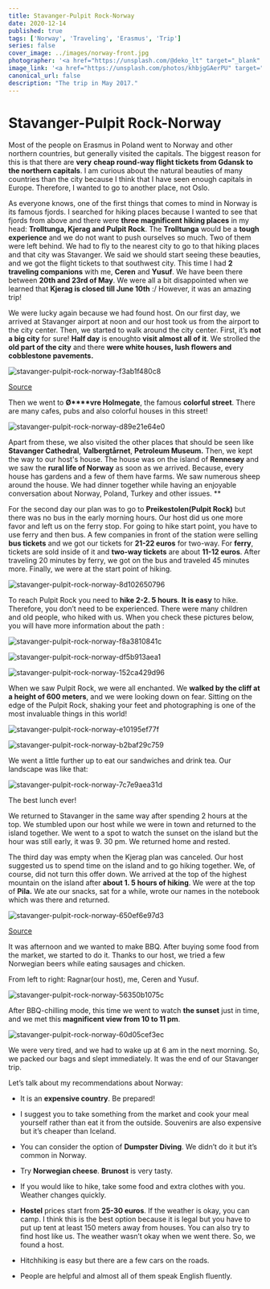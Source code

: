 ```yaml
---
title: Stavanger-Pulpit Rock-Norway
date: 2020-12-14
published: true
tags: ['Norway', 'Traveling', 'Erasmus', 'Trip']
series: false
cover_image: ../images/norway-front.jpg
photographer: '<a href="https://unsplash.com/@deko_lt" target="_blank" rel="nofollow noopener noreferrer">Valdemaras D.</a>'
image_link: '<a href="https://unsplash.com/photos/khbjgGAerPU" target="_blank" rel="nofollow noopener noreferrer">Unsplash</a>'
canonical_url: false
description: "The trip in May 2017."
---
```


Stavanger-Pulpit Rock-Norway
============================

Most of the people on Erasmus in Poland went to Norway and other northern countries, but generally visited the capitals. The biggest reason for this is that there are **very** **cheap round-way flight tickets from Gdansk to the northern capitals**. I am curious about the natural beauties of many countries than the city because I think that I have seen enough capitals in Europe. Therefore, I wanted to go to another place, not Oslo.

As everyone knows, one of the first things that comes to mind in Norway is its famous fjords. I searched for hiking places because I wanted to see that fjords from above and there were **three magnificent hiking places** in my head: **Trolltunga, Kjerag and Pulpit Rock**. The **Trolltunga** would be a **tough experience** and we do not want to push ourselves so much. Two of them were left behind. We had to fly to the nearest city to go to that hiking places and that city was Stavanger. We said we should start seeing these beauties, and we got the flight tickets to that southwest city. This time I had **2 traveling companions** with me, **Ceren** and **Yusuf**. We have been there between **20th and 23rd of May**. We were all a bit disappointed when we learned that **Kjerag is closed till June 10th** :/ However, it was an amazing trip!

We were lucky again because we had found host. On our first day, we arrived at Stavanger airport at noon and our host took us from the airport to the city center. Then, we started to walk around the city center. First, it’s **not a big city** for sure! **Half day** is enoughto **visit almost all of it**. We strolled the **old part of the city** and there **were white houses, lush flowers and cobblestone pavements.**

![stavanger-pulpit-rock-norway-f3ab1f480c8](https://d1bvpoagx8hqbg.cloudfront.net/originals/stavanger-pulpit-rock-norway-f3ab1f480c8d76ce9b3cc191dc94cc95.jpg)

[Source](https://bredesigned.files.wordpress.com/2011/08/img_0477.jpg)

Then we went to **Ø****vre Holmegate**, the famous **colorful street**. There are many cafes, pubs and also colorful houses in this street!

![stavanger-pulpit-rock-norway-d89e21e64e0](https://d1bvpoagx8hqbg.cloudfront.net/originals/stavanger-pulpit-rock-norway-d89e21e64e00479bf2515447feee974a.jpg)

Apart from these, we also visited the other places that should be seen like **Stavanger Cathedral**, **Valbergt****å****rnet**, **Petroleum Museum.** Then, we kept the way to our host's house. The house was on the island of **Rennesøy** and we saw the **rural life of Norway** as soon as we arrived. Because, every house has gardens and a few of them have farms. We saw numerous sheep around the house. We had dinner together while having an enjoyable conversation about Norway, Poland, Turkey and other issues. \*\*

For the second day our plan was to go to **Preikestolen(Pulpit Rock)** but there was no bus in the early morning hours. Our host did us one more favor and left us on the ferry stop. For going to hike start point, you have to use ferry and then bus. A few companies in front of the station were selling **bus tickets** and we got our tickets for **21-22 euros** for two-way. For **ferry**, tickets are sold inside of it and **two-way tickets** are about **11-12 euros**. After traveling 20 minutes by ferry, we got on the bus and traveled 45 minutes more. Finally, we were at the start point of hiking.

![stavanger-pulpit-rock-norway-8d102650796](https://d1bvpoagx8hqbg.cloudfront.net/originals/stavanger-pulpit-rock-norway-8d1026507966bd9c10979497b7954add.jpg)

To reach Pulpit Rock you need to **hike 2-2. 5 hours**. **It is easy** to hike. Therefore, you don’t need to be experienced. There were many children and old people, who hiked with us. When you check these pictures below, you will have more information about the path :

![stavanger-pulpit-rock-norway-f8a3810841c](https://d1bvpoagx8hqbg.cloudfront.net/originals/stavanger-pulpit-rock-norway-f8a3810841c8798cf8a89ff219e81b63.jpg)

![stavanger-pulpit-rock-norway-df5b913aea1](https://d1bvpoagx8hqbg.cloudfront.net/originals/stavanger-pulpit-rock-norway-df5b913aea1c67bf353a2b5324036875.jpg)

![stavanger-pulpit-rock-norway-152ca429d96](https://d1bvpoagx8hqbg.cloudfront.net/originals/stavanger-pulpit-rock-norway-152ca429d9682f09a2744e201789cea9.jpg)

When we saw Pulpit Rock, we were all enchanted. We **walked by the cliff at a height of 600 meters**, and we were looking down on fear. Sitting on the edge of the Pulpit Rock, shaking your feet and photographing is one of the most invaluable things in this world!

![stavanger-pulpit-rock-norway-e10195ef77f](https://d1bvpoagx8hqbg.cloudfront.net/originals/stavanger-pulpit-rock-norway-e10195ef77f9863849566f207c6c43d1.jpg)

![stavanger-pulpit-rock-norway-b2baf29c759](https://d1bvpoagx8hqbg.cloudfront.net/originals/stavanger-pulpit-rock-norway-b2baf29c759dab704306a8b95ddf6ae8.jpg)

We went a little further up to eat our sandwiches and drink tea. Our landscape was like that:

![stavanger-pulpit-rock-norway-7c7e9aea31d](https://d1bvpoagx8hqbg.cloudfront.net/originals/stavanger-pulpit-rock-norway-7c7e9aea31d295021fbb56351d3d7d51.jpg)

The best lunch ever!

We returned to Stavanger in the same way after spending 2 hours at the top. We stumbled upon our host while we were in town and returned to the island together. We went to a spot to watch the sunset on the island but the hour was still early, it was 9. 30 pm. We returned home and rested.

The third day was empty when the Kjerag plan was canceled. Our host suggested us to spend time on the island and to go hiking together. We, of course, did not turn this offer down. We arrived at the top of the highest mountain on the island after **about 1. 5 hours of hiking**. We were at the top of **Pila.** We ate our snacks, sat for a while, wrote our names in the notebook which was there and returned.

![stavanger-pulpit-rock-norway-650ef6e97d3](https://d1bvpoagx8hqbg.cloudfront.net/originals/stavanger-pulpit-rock-norway-650ef6e97d3a99afa992f5167fae46b8.jpg)

[Source](http://static.panoramio.com/photos/large/15869236.jpg)

It was afternoon and we wanted to make BBQ. After buying some food from the market, we started to do it. Thanks to our host, we tried a few Norwegian beers while eating sausages and chicken.

From left to right: Ragnar(our host), me, Ceren and Yusuf.

![stavanger-pulpit-rock-norway-56350b1075c](https://d1bvpoagx8hqbg.cloudfront.net/originals/stavanger-pulpit-rock-norway-56350b1075caab23e4f00daab13722cf.jpg)

After BBQ-chilling mode, this time we went to watch **the sunset** just in time, and we met this **magnificent view from 10 to 11 pm**.

![stavanger-pulpit-rock-norway-60d05cef3ec](https://d1bvpoagx8hqbg.cloudfront.net/originals/stavanger-pulpit-rock-norway-60d05cef3ec7cfd57e8686e05638d9f1.jpg)

We were very tired, and we had to wake up at 6 am in the next morning. So, we packed our bags and slept immediately. It was the end of our Stavanger trip.

Let’s talk about my recommendations about Norway:

*   It is an **expensive country**. Be prepared!
*   I suggest you to take something from the market and cook your meal yourself rather than eat it from the outside. Souvenirs are also expensive but it’s cheaper than Iceland.
*   You can consider the option of **Dumpster Diving**. We didn’t do it but it’s common in Norway.
*   Try **Norwegian cheese**. **Brunost** is very tasty.
*   If you would like to hike, take some food and extra clothes with you. Weather changes quickly.
*   **Hostel** prices start from **25-30 euros**. If the weather is okay, you can camp. I think this is the best option because it is legal but you have to put up tent at least 150 meters away from houses. You can also try to find host like us. The weather wasn’t okay when we went there. So, we found a host.

*   Hitchhiking is easy but there are a few cars on the roads.
*   People are helpful and almost all of them speak English fluently.
